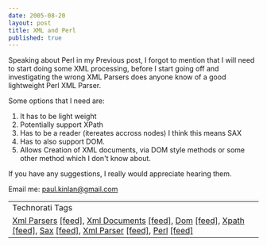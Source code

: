 ```yaml
--- 
date: 2005-08-20
layout: post
title: XML and Perl
published: true
---
```

Speaking about Perl in my Previous post, I forgot to mention that I will need to start doing some XML processing, before I start going off and investigating the wrong XML Parsers does anyone know of a good lightweight Perl XML Parser.<p />Some options that I need are:<br /><ol>
<li>It has to be light weight</li>
<li>Potentially support XPath</li>
<li>Has to be a reader (itereates accross nodes) I think this means SAX</li>
<li>Has to also support DOM.</li>
<li>Allows Creation of XML documents, via DOM style methods or some other method which I don't know about.</li>
</ol><p>If you have any suggestions, I really would appreciate hearing them.</p><p>Email me: <a href="mailto:paul.kinlan@gmail.com">paul.kinlan@gmail.com</a></p><p /><table class="TechnoratiHead TagHeader">
<tr><td>Technorati Tags</td></tr>
<tr class="Technorati"><td>
<a href="http://www.technorati.com/tag/Xml%20Parsers" class="Tag" rel="tag">Xml Parsers</a> <a href="http://feeds.technorati.com/feed/posts/tag/Xml%20Parsers" class="Tag">[feed]</a>, <a href="http://www.technorati.com/tag/Xml%20Documents" class="Tag" rel="tag">Xml Documents</a> <a href="http://feeds.technorati.com/feed/posts/tag/Xml%20Documents" class="Tag">[feed]</a>, <a href="http://www.technorati.com/tag/Dom" class="Tag" rel="tag">Dom</a> <a href="http://feeds.technorati.com/feed/posts/tag/Dom" class="Tag">[feed]</a>, <a href="http://www.technorati.com/tag/Xpath" class="Tag" rel="tag">Xpath</a> <a href="http://feeds.technorati.com/feed/posts/tag/Xpath" class="Tag">[feed]</a>, <a href="http://www.technorati.com/tag/Sax" class="Tag" rel="tag">Sax</a> <a href="http://feeds.technorati.com/feed/posts/tag/Sax" class="Tag">[feed]</a>, <a href="http://www.technorati.com/tag/Xml%20Parser" class="Tag" rel="tag">Xml Parser</a> <a href="http://feeds.technorati.com/feed/posts/tag/Xml%20Parser" class="Tag">[feed]</a>, <a href="http://www.technorati.com/tag/Perl" class="Tag" rel="tag">Perl</a> <a href="http://feeds.technorati.com/feed/posts/tag/Perl" class="Tag">[feed]</a>
</td></tr>
</table><div class="blogger-post-footer"><img class="posterous_download_image" src="https://blogger.googleusercontent.com/tracker/8109338-112454639578539312?l=www.kinlan.co.uk%2Findex.html" height="1" alt="" width="1" /></div>
